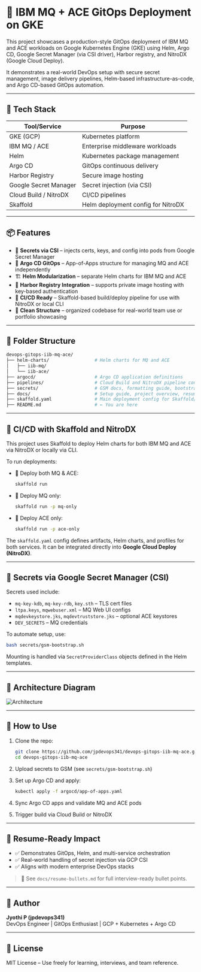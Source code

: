 # 🚀 IBM MQ + ACE GitOps Deployment on GKE

This project showcases a production-style GitOps deployment of IBM MQ and ACE workloads on Google Kubernetes Engine (GKE) using Helm, Argo CD, Google Secret Manager (via CSI driver), Harbor registry, and NitroDX (Google Cloud Deploy).

It demonstrates a real-world DevOps setup with secure secret management, image delivery pipelines, Helm-based infrastructure-as-code, and Argo CD-based GitOps automation.

---

## 🧰 Tech Stack

| Tool/Service           | Purpose                                  |
|------------------------|------------------------------------------|
| GKE (GCP)              | Kubernetes platform                      |
| IBM MQ / ACE           | Enterprise middleware workloads          |
| Helm                   | Kubernetes package management            |
| Argo CD                | GitOps continuous delivery               |
| Harbor Registry        | Secure image hosting                     |
| Google Secret Manager  | Secret injection (via CSI)               |
| Cloud Build / NitroDX  | CI/CD pipelines                          |
| Skaffold               | Helm deployment config for NitroDX       |

---

## 📦 Features

- 🔐 **Secrets via CSI** – injects certs, keys, and config into pods from Google Secret Manager
- 🎯 **Argo CD GitOps** – App-of-Apps structure for managing MQ and ACE independently
- 🏗️ **Helm Modularization** – separate Helm charts for IBM MQ and ACE
- 🐳 **Harbor Registry Integration** – supports private image hosting with key-based authentication
- 🚀 **CI/CD Ready** – Skaffold-based build/deploy pipeline for use with NitroDX or local CLI
- 📁 **Clean Structure** – organized codebase for real-world team use or portfolio showcasing

---

## 📂 Folder Structure

```bash
devops-gitops-iib-mq-ace/
├── helm-charts/                 # Helm charts for MQ and ACE
│   ├── iib-mq/
│   └── iib-ace/
├── argocd/                      # Argo CD application definitions
├── pipelines/                   # Cloud Build and NitroDX pipeline configs
├── secrets/                     # GSM docs, formatting guide, bootstrap script
├── docs/                        # Setup guide, project overview, resume bullets
├── skaffold.yaml                # Main deployment config for Skaffold/NitroDX
├── README.md                    # ← You are here
```

---

## 🔧 CI/CD with Skaffold and NitroDX

This project uses Skaffold to deploy Helm charts for both IBM MQ and ACE via NitroDX or locally via CLI.

To run deployments:

- 🚀 Deploy both MQ & ACE:
  ```bash
  skaffold run
  ```

- 🧪 Deploy MQ only:
  ```bash
  skaffold run -p mq-only
  ```

- 🧪 Deploy ACE only:
  ```bash
  skaffold run -p ace-only
  ```

The `skaffold.yaml` config defines artifacts, Helm charts, and profiles for both services. It can be integrated directly into **Google Cloud Deploy (NitroDX)**.

---

## 🔐 Secrets via Google Secret Manager (CSI)

Secrets used include:
- `mq-key-kdb`, `mq-key-rdb`, `key.sth` – TLS cert files
- `ltpa.keys`, `mqwebuser.xml` – MQ Web UI configs
- `mqdevkeystore.jks`, `mqdevtruststore.jks` – optional ACE keystores
- `DEV_SECRETS` – MQ credentials

To automate setup, use:
```bash
bash secrets/gsm-bootstrap.sh
```

Mounting is handled via `SecretProviderClass` objects defined in the Helm templates.

---

## 📸 Architecture Diagram

![Architecture](docs/architecture-diagram.png)

---

## 📘 How to Use

1. Clone the repo:
   ```bash
   git clone https://github.com/jpdevops341/devops-gitops-iib-mq-ace.git
   cd devops-gitops-iib-mq-ace
   ```

2. Upload secrets to GSM (see `secrets/gsm-bootstrap.sh`)
3. Set up Argo CD and apply:
   ```bash
   kubectl apply -f argocd/app-of-apps.yaml
   ```
4. Sync Argo CD apps and validate MQ and ACE pods
5. Trigger build via Cloud Build or NitroDX

---

## 💼 Resume-Ready Impact

- ✅ Demonstrates GitOps, Helm, and multi-service orchestration
- ✅ Real-world handling of secret injection via GCP CSI
- ✅ Aligns with modern enterprise DevOps stacks

> 📎 See `docs/resume-bullets.md` for full interview-ready bullet points.

---

## 👤 Author

**Jyothi P (jpdevops341)**  
DevOps Engineer | GitOps Enthusiast | GCP + Kubernetes + Argo CD  

---

## 📜 License

MIT License – Use freely for learning, interviews, and team reference.
